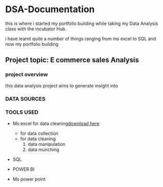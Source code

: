 # DSA-Documentation

this is where i started my portfolio building while taking my Data Analysis class with the incubator Hub.

i have learnt quite a number of things ranging from ms excel to SQL and now my portfolio building

## Project topic: E commerce sales Analysis

### project overview
this data analysis project aims to generate insight into 
### DATA SOURCES



### TOOLS USED
- Ms excel for data cleaning[download here](https://www.microsoft.com)
   - for data collection
   - for data cleaning
     1. data manipulation
     2. data munching
        
- SQL
- POWER BI
- Ms power point

